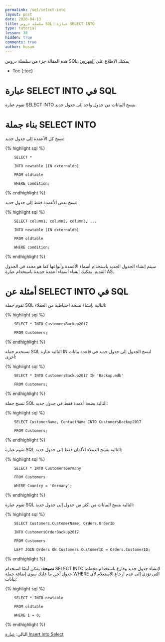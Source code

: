 ```yaml
---
permalink: /sql/select-into
layout: post
date: 2020-04-13
title: سلسلة دروس SQL| عبارة SELECT INTO
type: tutorial
lesson: 30
hidden: true
comments: true
author: husam
---
```


هذه المقالة جزء من سلسلة دروس SQL، يمكنك الاطلاع على [الفهرس](intro)

* Toc
{:toc}
# عبارة SELECT INTO في SQL

تقوم عبارة SELECT INTO بنسخ البيانات من جدول واحد إلى جدول جديد.

# بناء جملة SELECT INTO

نسخ كل الأعمدة إلى جدول جديد:

{% highlight sql %}

		SELECT *

		INTO newtable [IN externaldb]

		FROM oldtable

		WHERE condition;

{% endhighlight %}

نسخ بعض الأعمدة فقط إلى جدول جديد:

{% highlight sql %}


		SELECT column1, column2, column3, ...

		INTO newtable [IN externaldb]

		FROM oldtable

		WHERE condition; 

{% endhighlight %}

سيتم إنشاء الجدول الجديد باستخدام أسماء الأعمدة وأنواعها كما هو محدد في الجدول القديم. يمكنك إنشاء أسماء أعمدة جديدة باستخدام عبارة AS.

# أمثلة عن SELECT INTO في SQL

تقوم جملة SQL التالية بإنشاء نسخة احتياطية من العملاء:

{% highlight sql %}

		SELECT * INTO CustomersBackup2017

		FROM Customers; 

{% endhighlight %} 

تستخدم جملة SQL التالية عبارة IN لنسخ الجدول إلى جدول جديد في قاعدة بيانات أخرى:

{% highlight sql %}

		SELECT * INTO CustomersBackup2017 IN 'Backup.mdb'

		FROM Customers;

{% endhighlight %} 

تنسخ جملة SQL التالية بضعة أعمدة فقط في جدول جديد:

{% highlight sql %}

		SELECT CustomerName, ContactName INTO CustomersBackup2017

		FROM Customers;
  
{% endhighlight %} 

تقوم عبارة SQL التالية بنسخ العملاء الألمان فقط إلى جدول جديد:

{% highlight sql %}

		SELECT * INTO CustomersGermany

		FROM Customers

		WHERE Country = 'Germany'; 

{% endhighlight %}

تقوم عبارة SQL التالية بنسخ البيانات من أكثر من جدول إلى جدول جديد:

 {% highlight sql %}

		SELECT Customers.CustomerName, Orders.OrderID

		INTO CustomersOrderBackup2017

		FROM Customers

		LEFT JOIN Orders ON Customers.CustomerID = Orders.CustomerID;

{% endhighlight %}

**نصيحة:** يمكن أيضًا استخدام SELECT INTO لإنشاء جدول جديد وفارغ باستخدام مخطط جدول آخر, ما عليك سوى إضافة جملة WHERE التي تؤدي إلى عدم إرجاع الاستعلام لأي بيانات:

{% highlight sql %}

		SELECT * INTO newtable

		FROM oldtable

		WHERE 1 = 0;

{% endhighlight %}

التالي: [عبارة Insert Into Select ](insert-into-select)
